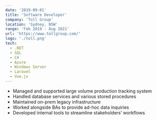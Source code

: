 ```yaml
---
date: '2019-09-01'
title: 'Software Developer'
company: 'Toll Group'
location: 'Sydney, NSW'
range: 'Feb 2019 - Aug 2021'
url: 'https://www.tollgroup.com/'
logo: './toll.png'
tech:
  - .NET
  - SQL
  - C#
  - Azure
  - Windows Server
  - Laravel
  - Vue.js
---
```


- Managed and supported large volume production tracking system
- Handled database services and various stored procedures
- Maintained on-prem legacy infrastructure
- Worked alongside BAs to provide ad-hoc data inquiries
- Developed internal tools to streamline stakeholders’ workflows
